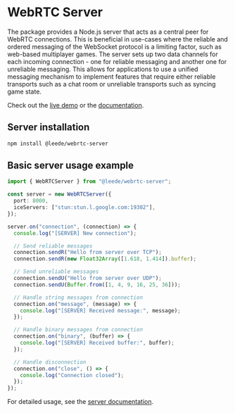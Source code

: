 # WebRTC Server

The package provides a Node.js server that acts as a central peer for WebRTC connections. This is beneficial in use-cases where the reliable and ordered messaging of the WebSocket protocol is a limiting factor, such as web-based multiplayer games. The server sets up two data channels for each incoming connection - one for reliable messaging and another one for unreliable messaging. This allows for applications to use a unified messaging mechanism to implement features that require either reliable transports such as a chat room or unreliable transports such as syncing game state.

Check out the [live demo](https://webrtc-server-client.leede.ee/demo/) or the [documentation](https://webrtc-server-client.leede.ee/docs/).

## Server installation

```sh
npm install @leede/webrtc-server
```

## Basic server usage example

```ts
import { WebRTCServer } from "@leede/webrtc-server";

const server = new WebRTCServer({
  port: 8000,
  iceServers: ["stun:stun.l.google.com:19302"],
});

server.on("connection", (connection) => {
  console.log("[SERVER] New connection");

  // Send reliable messages
  connection.sendR("Hello from server over TCP");
  connection.sendR(new Float32Array([1.618, 1.414]).buffer);

  // Send unreliable messages
  connection.sendU("Hello from server over UDP");
  connection.sendU(Buffer.from([1, 4, 9, 16, 25, 36]));

  // Handle string messages from connection
  connection.on("message", (message) => {
    console.log("[SERVER] Received message:", message);
  });

  // Handle binary messages from connection
  connection.on("binary", (buffer) => {
    console.log("[SERVER] Received buffer:", buffer);
  });

  // Handle disconnection
  connection.on("close", () => {
    console.log("Connection closed");
  });
});
```

For detailed usage, see the [server documentation](https://webrtc-server-client.leede.ee/docs/modules/_leede_webrtc_server.html).
